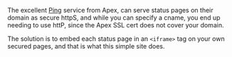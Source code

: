 The excellent [Ping](https://ping.apex.sh) service from Apex, can serve status pages on their domain as secure httpS, and while you can specify a cname, you end up needing to use httP, since the Apex SSL cert does not cover your domain. 

The solution is to embed each status page in an `<iframe>` tag on your own secured pages, and that is what this simple site does. 